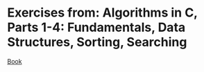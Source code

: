 # Exercises from: Algorithms in C, Parts 1-4: Fundamentals, Data Structures, Sorting, Searching

[Book](https://www.amazon.com/Algorithms-Parts-1-4-Fundamentals-Structures/dp/0201314525)

